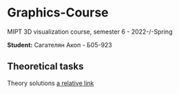 # Graphics-Course
MIPT 3D visualization course, semester 6 - 2022-/-Spring

**Student:** Сагателян Акоп - Б05-923

**Theoretical tasks**
-----------------------------------------------------------------

Theory solutions [a relative link](TheoreticalTasks.pdf)